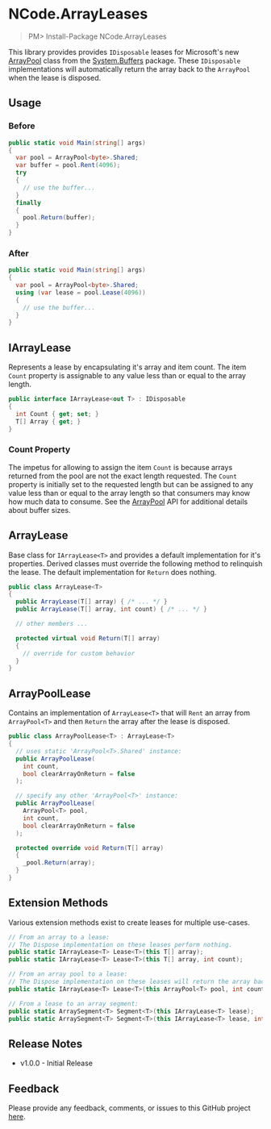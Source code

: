 ﻿# NCode.ArrayLeases
> PM> Install-Package NCode.ArrayLeases

This library provides provides `IDisposable` leases for Microsoft's new [ArrayPool] class from the [System.Buffers] package. These `IDisposable` implementations will automatically return the array back to the `ArrayPool` when the lease is disposed.

## Usage
### Before
```csharp
public static void Main(string[] args)
{
  var pool = ArrayPool<byte>.Shared;
  var buffer = pool.Rent(4096);
  try
  {
    // use the buffer...
  }
  finally
  {
    pool.Return(buffer);
  }
}
```
### After
```csharp
public static void Main(string[] args)
{
  var pool = ArrayPool<byte>.Shared;
  using (var lease = pool.Lease(4096))
  {
    // use the buffer...
  }
}
```

## IArrayLease
Represents a lease by encapsulating it's array and item count. The item `Count` property is assignable to any value less than or equal to the array length.

```csharp
public interface IArrayLease<out T> : IDisposable
{
  int Count { get; set; }
  T[] Array { get; }
}
```

### Count Property
The impetus for allowing to assign the item `Count` is because arrays returned from the pool are not the exact length requested. The `Count` property is initially set to the requested length but can be assigned to any value less than or equal to the array length so that consumers may know how much data to consume. See the [ArrayPool] API for additional details about buffer sizes.

## ArrayLease
Base class for `IArrayLease<T>` and provides a default implementation for it's properties. Derived classes must override the following method to relinquish the lease. The default implementation for `Return` does nothing.

```csharp
public class ArrayLease<T>
{
  public ArrayLease(T[] array) { /* ... */ }
  public ArrayLease(T[] array, int count) { /* ... */ }

  // other members ...

  protected virtual void Return(T[] array)
  {
    // override for custom behavior
  }
}
```

## ArrayPoolLease
Contains an implementation of `ArrayLease<T>` that will `Rent` an array from `ArrayPool<T>` and then `Return` the array after the lease is disposed.

```csharp
public class ArrayPoolLease<T> : ArrayLease<T>
{
  // uses static 'ArrayPool<T>.Shared' instance:
  public ArrayPoolLease(
    int count,
    bool clearArrayOnReturn = false
  );

  // specify any other 'ArrayPool<T>' instance:
  public ArrayPoolLease(
    ArrayPool<T> pool,
    int count,
    bool clearArrayOnReturn = false
  );

  protected override void Return(T[] array)
  {
    _pool.Return(array);
  }
}
```

## Extension Methods
Various extension methods exist to create leases for multiple use-cases.

```csharp
// From an array to a lease:
// The Dispose implementation on these leases perform nothing.
public static IArrayLease<T> Lease<T>(this T[] array);
public static IArrayLease<T> Lease<T>(this T[] array, int count);

// From an array pool to a lease:
// The Dispose implementation on these leases will return the array back to the pool.
public static IArrayLease<T> Lease<T>(this ArrayPool<T> pool, int count, bool clearArrayOnReturn = false);

// From a lease to an array segment:
public static ArraySegment<T> Segment<T>(this IArrayLease<T> lease);
public static ArraySegment<T> Segment<T>(this IArrayLease<T> lease, int offset, int count);
```

## Release Notes
* v1.0.0 - Initial Release

## Feedback
Please provide any feedback, comments, or issues to this GitHub project [here][issues].

[issues]: https://github.com/NCodeGroup/NCode.ArrayPoolLeases/issues
[ArrayPool]: https://github.com/dotnet/corefx/issues/4547
[System.Buffers]: https://www.nuget.org/packages/System.Buffers
